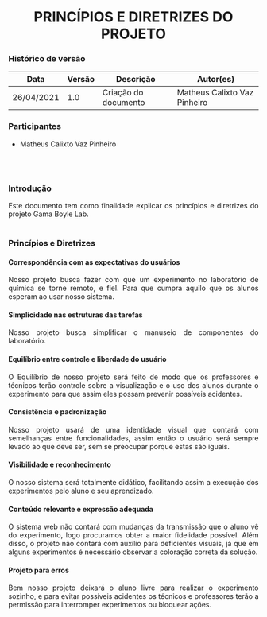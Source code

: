 # <center> PRINCÍPIOS E DIRETRIZES DO PROJETO

### Histórico de versão

|Data | Versão | Descrição | Autor(es)|
| -- | -- | -- | -- |
| 26/04/2021 | 1.0 | Criação do documento | Matheus Calixto Vaz Pinheiro |

### Participantes

* Matheus Calixto Vaz Pinheiro

<br><br>

### Introdução

<div align="justify"> Este documento tem como finalidade explicar os princípios e diretrizes do projeto Gama Boyle Lab.
</div><br>

### Princípios e Diretrizes


#### Correspondência com as expectativas do usuários

<div align ="justify"> Nosso projeto busca fazer com que um experimento no laboratório de química se torne remoto, e fiel. Para que cumpra aquilo  que os alunos esperam ao usar nosso sistema.
</div>

#### Simplicidade nas estruturas das tarefas

<div align ="justify"> Nosso projeto busca simplificar o manuseio de componentes do laboratório. </div>

#### Equilíbrio entre controle e liberdade do usuário

<div align ="justify"> O Equilíbrio de nosso projeto será feito de modo que os professores e técnicos terão controle sobre a visualização e o uso dos alunos durante o experimento para que assim eles possam prevenir possíveis acidentes.</div>

#### Consistência e padronização

<div align ="justify"> Nosso projeto usará de uma identidade visual que contará com semelhanças entre funcionalidades, assim então o usuário será sempre levado ao que deve ser, sem se preocupar porque estas são iguais.</div>

#### Visibilidade e reconhecimento

<div align ="justify"> O nosso sistema será totalmente didático, facilitando assim a execução dos experimentos pelo aluno e seu aprendizado. </div>

#### Conteúdo relevante e expressão adequada

<div align ="justify"> O sistema web não contará com mudanças da transmissão que o aluno vê do experimento, logo procuramos obter a maior fidelidade possível. Além disso, o projeto não contará com auxilio para deficientes visuais, já que em alguns experimentos é necessário observar a coloração correta da solução. </div>

#### Projeto para erros

<div align ="justify"> Bem nosso projeto deixará o aluno livre para realizar o experimento sozinho, e para evitar possíveis acidentes os técnicos e professores terão a permissão para interromper experimentos ou bloquear ações. </div>
